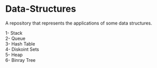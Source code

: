 # Data-Structures
A repository that represents the applications of some data structures.

1- Stack</br>
2- Queue</br>
3- Hash Table</br>
4- Diskoint Sets</br>
5- Heap</br>
6- Binray Tree</br>
